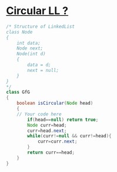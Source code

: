# [**Circular LL ?**](https://practice.geeksforgeeks.org/problems/circular-linked-list/1#)

```java
/* Structure of LinkedList
class Node
{
	int data;
	Node next;
	Node(int d)
	{
		data = d;
		next = null;
	}
}
*/
class GfG
{
    boolean isCircular(Node head)
    {
	// Your code here
	    if(head==null) return true;
	    Node curr=head;
	    curr=head.next;
	    while(curr!=null && curr!=head){
	        curr=curr.next;
	    }
	    return curr==head;
    }
}
```

